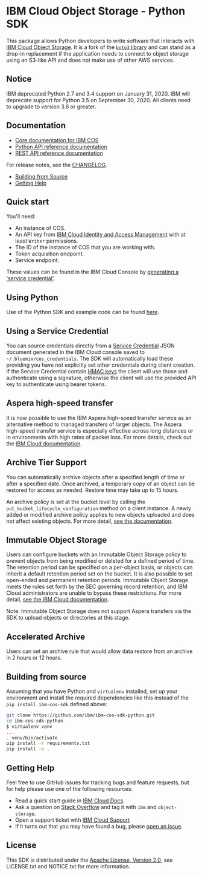 # IBM Cloud Object Storage - Python SDK

This package allows Python developers to write software that interacts
with [IBM Cloud Object
Storage](https://cloud.ibm.com/docs/services/cloud-object-storage/about-cos.html).
It is a fork of the [`boto3` library](https://github.com/boto/boto3) and
can stand as a drop-in replacement if the application needs to connect
to object storage using an S3-like API and does not make use of other
AWS services.

## Notice

IBM deprecated Python 2.7 and 3.4 support on January 31, 2020.
IBM will deprecate support for Python 3.5 on September 30, 2020.
All clients need to upgrade to version 3.6 or greater.

## Documentation

* [Core documentation for IBM COS](https://cloud.ibm.com/docs/services/cloud-object-storage/getting-started.html)
* [Python API reference documentation](https://ibm.github.io/ibm-cos-sdk-python)
* [REST API reference documentation](https://cloud.ibm.com/docs/services/cloud-object-storage/api-reference/about-api.html)

For release notes, see the [CHANGELOG](CHANGELOG.md).

* [Building from Source](#building-from-source)
* [Getting Help](#getting-help)

## Quick start

You\'ll need:

* An instance of COS.
* An API key from [IBM Cloud Identity and Access Management](https://cloud.ibm.com/docs/iam/users_roles.html) with at
    least `Writer` permissions.
* The ID of the instance of COS that you are working with.
* Token acquisition endpoint.
* Service endpoint.

These values can be found in the IBM Cloud Console by [generating a \'service credential\'](https://cloud.ibm.com/docs/services/cloud-object-storage/iam/service-credentials.html).

## Using Python

Use of the Python SDK and example code can be found
[here](https://cloud.ibm.com/docs/services/cloud-object-storage/libraries/python.html#using-python).

## Using a Service Credential

You can source credentials directly from a [Service
Credential](https://cloud.ibm.com/docs/services/cloud-object-storage/iam/service-credentials.html)
JSON document generated in the IBM Cloud console saved to
`~/.bluemix/cos_credentials`. The SDK will automatically load these
providing you have not explicitly set other credentials during client
creation. If the Service Credential contain [HMAC
keys](https://cloud.ibm.com/docs/services/cloud-object-storage/hmac/credentials.html)
the client will use those and authenticate using a signature, otherwise
the client will use the provided API key to authenticate using bearer
tokens.

## Aspera high-speed transfer

It is now possible to use the IBM Aspera high-speed transfer service as
an alternative method to managed transfers of larger objects. The Aspera
high-speed transfer service is especially effective across long
distances or in environments with high rates of packet loss. For more
details, check out the [IBM Cloud
documentation](https://cloud.ibm.com/docs/services/cloud-object-storage/basics/aspera.html#using-libraries-and-sdks).

## Archive Tier Support

You can automatically archive objects after a specified length of time
or after a specified date. Once archived, a temporary copy of an object
can be restored for access as needed. Restore time may take up to 15
hours.

An archive policy is set at the bucket level by calling the
`put_bucket_lifecycle_configuration` method on a client instance. A
newly added or modified archive policy applies to new objects uploaded
and does not affect existing objects. For more detail, [see the
documentation](https://cloud.ibm.com/docs/services/cloud-object-storage/libraries/python.html#python).

## Immutable Object Storage

Users can configure buckets with an Immutable Object Storage policy to
prevent objects from being modified or deleted for a defined period of
time. The retention period can be specified on a per-object basis, or
objects can inherit a default retention period set on the bucket. It is
also possible to set open-ended and permanent retention periods.
Immutable Object Storage meets the rules set forth by the SEC governing
record retention, and IBM Cloud administrators are unable to bypass
these restrictions. For more detail, [see the IBM Cloud
documentation](https://cloud.ibm.com/docs/services/cloud-object-storage/libraries/python.html#python).

Note: Immutable Object Storage does not support Aspera transfers via the
SDK to upload objects or directories at this stage.

## Accelerated Archive

Users can set an archive rule that would allow data restore from an archive in 2 hours or 12 hours.

## Building from source

Assuming that you have Python and `virtualenv` installed, set up your
environment and install the required dependencies like this instead of
the `pip install ibm-cos-sdk` defined above:

```sh
git clone https://github.com/ibm/ibm-cos-sdk-python.git
cd ibm-cos-sdk-python
$ virtualenv venv
...
. venv/bin/activate
pip install -r requirements.txt
pip install -e .
```

## Getting Help

Feel free to use GitHub issues for tracking bugs and feature requests,
but for help please use one of the following resources:

* Read a quick start guide in [IBM Cloud Docs](https://cloud.ibm.com/docs/services/cloud-object-storage/libraries/python.html#python).
* Ask a question on [Stack Overflow](https://stackoverflow.com/) and tag it with `ibm`
    and `object-storage`.
* Open a support ticket with [IBM Cloud Support](https://cloud.ibm.com/unifiedsupport/supportcenter/)
* If it turns out that you may have found a bug, please [open an issue](https://github.com/ibm/ibm-cos-sdk-python/issues/new).

## License

This SDK is distributed under the [Apache License, Version
2.0](http://www.apache.org/licenses/LICENSE-2.0), see LICENSE.txt and
NOTICE.txt for more information.
